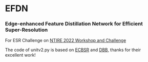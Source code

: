 # EFDN 
### Edge-enhanced Feature Distillation Network for Efficient Super-Resolution
For ESR Challenge on [NTIRE 2022 Workshop and Challenge](https://data.vision.ee.ethz.ch/cvl/ntire22/) 

The code of unitv2.py is based on [ECBSR](https://github.com/xindongzhang/ECBSR) and [DBB](https://github.com/DingXiaoH/DiverseBranchBlock), thanks for their excellent work!

